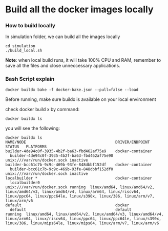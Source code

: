 # Build all the docker images locally

### How to build locally

In simulation folder, we can build all the images locally

```
cd simulation
./build_local.sh
```

__Note__: when local build runs, it will take 100% CPU and RAM, remember to save all the files and close unneccessary applications.


### Bash Script explain

```
docker buildx bake -f docker-bake.json --pull=false --load
```

Before running, make sure buildx is available on your local environment

check docker build x by command:

```
docker buildx ls
```
you will see the following:

```
docker buildx ls
NAME/NODE                                       DRIVER/ENDPOINT             STATUS   PLATFORMS
builder-4de94c0f-3935-4b2f-ba63-fbd462af75e9    docker-container                     
  builder-4de94c0f-3935-4b2f-ba63-fbd462af75e90 unix:///var/run/docker.sock inactive 
builder-bcc61c7b-9c9c-469b-93fe-848dbbf152df    docker-container                     
  builder-bcc61c7b-9c9c-469b-93fe-848dbbf152df0 unix:///var/run/docker.sock inactive 
localbuilder *                                  docker-container                     
  localbuilder0                                 unix:///var/run/docker.sock running  linux/amd64, linux/amd64/v2, linux/amd64/v3, linux/amd64/v4, linux/arm64, linux/riscv64, linux/ppc64, linux/ppc64le, linux/s390x, linux/386, linux/arm/v7, linux/arm/v6
default                                         docker                               
  default                                       default                     running  linux/amd64, linux/amd64/v2, linux/amd64/v3, linux/amd64/v4, linux/arm64, linux/riscv64, linux/ppc64, linux/ppc64le, linux/s390x, linux/386, linux/mips64le, linux/mips64, linux/arm/v7, linux/arm/v6
```




